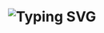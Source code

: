 <div align="center">
    <h1>
        <img src="https://readme-typing-svg.herokuapp.com?font=Jetbrains+mono&size=40&duration=3000&color=33FF33&center=true&vCenter=true&width=435&lines=Hey..+I'm+NotMitish;This+is..;..my+Github..;" alt="Typing SVG"/>
    </h1>
</div>
